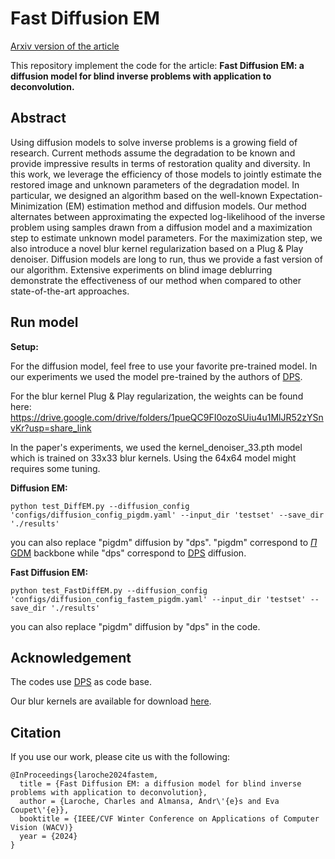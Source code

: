 # Fast Diffusion EM

[Arxiv version  of the article](https://arxiv.org/pdf/2309.00287.pdf)

This repository implement the code for the article: **Fast Diffusion EM: a diffusion model for blind inverse problems with application to deconvolution.**

## Abstract
Using diffusion models to solve inverse problems is a growing field of research. Current methods assume the degradation to be known and provide impressive results in terms of restoration quality and diversity. In this work, we leverage the efficiency of those models to jointly estimate the restored image and unknown parameters of the degradation model. In particular, we designed an algorithm based on the well-known Expectation-Minimization (EM) estimation method and diffusion models. Our method alternates between approximating the expected log-likelihood of the inverse problem using samples drawn from a diffusion model and a maximization step to estimate unknown model parameters. For the maximization step, we also introduce a novel blur kernel regularization based on a Plug \& Play denoiser. Diffusion models are long to run, thus we provide a fast version of our algorithm. Extensive experiments on blind image deblurring demonstrate the effectiveness of our method when compared to other state-of-the-art approaches.

## Run model

**Setup:**

For the diffusion model, feel free to use your favorite pre-trained model. In our experiments we used the model pre-trained by the authors of [DPS](https://github.com/DPS2022/diffusion-posterior-sampling). 

For the blur kernel Plug & Play regularization, the weights can be found here: https://drive.google.com/drive/folders/1pueQC9FI0ozoSUiu4u1MlJR52zYSnvKr?usp=share_link

In the paper's experiments, we used the kernel_denoiser_33.pth model which is trained on 33x33 blur kernels. Using the 64x64 model might requires some tuning.

**Diffusion EM:**
``` 
python test_DiffEM.py --diffusion_config 'configs/diffusion_config_pigdm.yaml' --input_dir 'testset' --save_dir './results'
```
you can also replace "pigdm" diffusion by "dps". "pigdm" correspond to [$\Pi$ GDM](https://openreview.net/forum?id=9_gsMA8MRKQ) backbone while "dps" correspond to [DPS](https://openreview.net/forum?id=OnD9zGAGT0k) diffusion.

**Fast Diffusion EM:**
``` 
python test_FastDiffEM.py --diffusion_config 'configs/diffusion_config_fastem_pigdm.yaml' --input_dir 'testset' --save_dir './results'
```
you can also replace "pigdm" diffusion by "dps" in the code.

## Acknowledgement
The codes use [DPS](https://github.com/DPS2022/diffusion-posterior-sampling) as code base.

Our blur kernels are available for download [here](https://drive.google.com/file/d/1o1ruvDSbR9R12DzjA-2KIps7cqy4544v/view?usp=share_link).

## Citation
If you use our work, please cite us with the following:
```
@InProceedings{laroche2024fastem,
  title = {Fast Diffusion EM: a diffusion model for blind inverse problems with application to deconvolution},
  author = {Laroche, Charles and Almansa, Andr\'{e}s and Eva Coupet\'{e}},
  booktitle = {IEEE/CVF Winter Conference on Applications of Computer Vision (WACV)}
  year = {2024}
}
```

